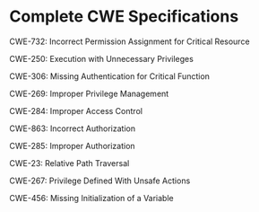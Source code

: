

# Complete CWE Specifications

CWE-732: Incorrect Permission Assignment for Critical Resource

CWE-250: Execution with Unnecessary Privileges

CWE-306: Missing Authentication for Critical Function

CWE-269: Improper Privilege Management

CWE-284: Improper Access Control

CWE-863: Incorrect Authorization

CWE-285: Improper Authorization

CWE-23: Relative Path Traversal

CWE-267: Privilege Defined With Unsafe Actions

CWE-456: Missing Initialization of a Variable